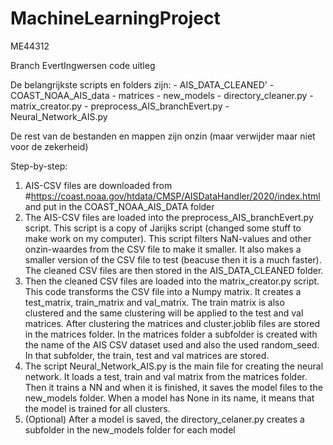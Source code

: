 # MachineLearningProject
ME44312

Branch EvertIngwersen code uitleg

De belangrijkste scripts en folders zijn:
    - AIS_DATA_CLEANED'
    - COAST_NOAA_AIS_data
    - matrices
    - new_models
    - directory_cleaner.py
    - matrix_creator.py
    - preprocess_AIS_branchEvert.py
    - Neural_Network_AIS.py

De rest van de bestanden en mappen zijn onzin (maar verwijder maar niet voor de zekerheid)

Step-by-step:

1) AIS-CSV files are downloaded from #https://coast.noaa.gov/htdata/CMSP/AISDataHandler/2020/index.html and put in the COAST_NOAA_AIS_DATA folder
2) The AIS-CSV files are loaded into the preprocess_AIS_branchEvert.py script. This script is a copy of Jarijks script (changed some stuff to make work on my computer). This script filters NaN-values and other onzin-waardes from the CSV file to make it smaller. It also makes a smaller version of the CSV file to test (beacuse then it is a much faster). The cleaned CSV files are then stored in the AIS_DATA_CLEANED folder.
3) Then the cleaned CSV files are loaded into the matrix_creator.py script. This code transforms the CSV file into a Numpy matrix. It creates a test_matrix, train_matrix and val_matrix. The train matrix is also clustered and the same clustering will be applied to the test and val matrices. After clustering the matrices and cluster.joblib files are stored in the matrices folder. In the matrices folder a subfolder is created with the name of the AIS CSV dataset used and also the used random_seed. In that subfolder, the train, test and val matrices are stored. 
4) The script Neural_Network_AIS.py is the main file for creating the neural network. It loads a test, train and val matrix from the matrices folder. Then it trains a NN and when it is finished, it saves the model files to the new_models folder. When a model has None in its name, it means that the model is trained for all clusters. 
5) (Optional) After a model is saved, the directory_celaner.py creates a subfolder in the new_models folder for each model 
